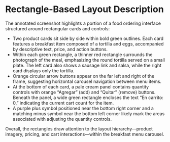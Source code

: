 # Rectangle-Based Layout Description

The annotated screenshot highlights a portion of a food ordering interface structured around rectangular cards and controls:

- Two product cards sit side by side within bold green outlines. Each card features a breakfast item composed of a tortilla and eggs, accompanied by descriptive text, price, and action buttons.
- Within each green rectangle, a thinner red rectangle surrounds the photograph of the meal, emphasizing the round tortilla served on a small plate. The left card also shows a sausage link and salsa, while the right card displays only the tortilla.
- Orange circular arrow buttons appear on the far left and right of the frame, suggesting horizontal carousel navigation between menu items.
- At the bottom of each card, a pale cream panel contains quantity controls with orange “Agregar” (add) and “Quitar” (remove) buttons. Beneath the panel, a wide green rectangle encloses the text “En carrito: 0,” indicating the current cart count for the item.
- A purple plus symbol positioned near the bottom right corner and a matching minus symbol near the bottom left corner likely mark the areas associated with adjusting the quantity controls.

Overall, the rectangles draw attention to the layout hierarchy—product imagery, pricing, and cart interactions—within the breakfast menu carousel.
